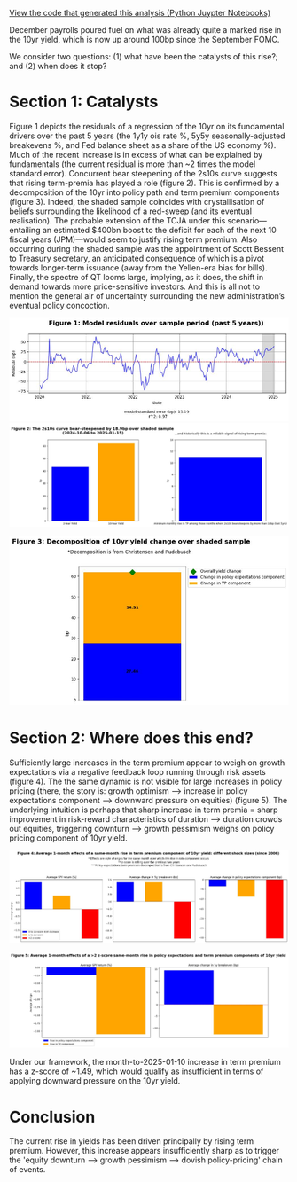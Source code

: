[View the code that generated this analysis (Python Juypter Notebooks)](https://github.com/ALILODHI-cloud/UVAmacro.github.io/blob/main/post_2/analysis.ipynb)


December payrolls poured fuel on what was already quite a marked rise in the 10yr yield, which is now up around 100bp since the September FOMC. 

We consider two questions: (1) what have been the catalysts of this rise?; and (2) when does it stop? 

# Section 1: Catalysts 

Figure 1 depicts the residuals of a regression of the 10yr on its fundamental drivers over the past 5 years (the 1y1y ois rate %, 5y5y seasonally-adjusted breakevens %, and Fed balance sheet as a share of the US economy %). Much of the recent increase is in excess of what can be explained by fundamentals (the current residual is more than ~2 times the model standard error). Concurrent bear steepening of the 2s10s curve suggests that rising term-premia has played a role (figure 2). This is confirmed by a decomposition of the 10yr into policy path and term premium components (figure 3). Indeed, the shaded sample coincides with crystallisation of beliefs surrounding the likelihood of a red-sweep (and its eventual realisation). The probable extension of the TCJA under this scenario—entailing an estimated $400bn boost to the deficit for each of the next 10 fiscal years (JPM)—would seem to justify rising term premium. Also occurring during the shaded sample was the appointment of Scott Bessent to Treasury secretary, an anticipated consequence of which is a pivot towards longer-term issuance (away from the Yellen-era bias for bills). Finally, the spectre of QT looms large, implying, as it does, the shift in demand towards more price-sensitive investors. And this is all not to mention the general air of uncertainty surrounding the new administration’s eventual policy concoction. 

![Alt_text](figures/figure_1.jpg)
![Alt_text](figures/figure_2.jpg)


![Alt_text](figures/figure_3.jpg)


# Section 2: Where does this end?

Sufficiently large increases in the term premium appear to weigh on growth expectations via a negative feedback loop running through risk assets (figure 4). The the same dynamic is not visible for large increases in policy pricing (there, the story is: growth optimism --> increase in policy expectations component --> downward pressure on equities) (figure 5). The underlying intuition is perhaps that sharp increase in term premia = sharp improvement in risk-reward characteristics of duration --> duration crowds out equities, triggering downturn --> growth pessimism weighs on policy pricing component of 10yr yield. 

![Alt_text](figures/figure_4.jpg)

![Alt_text](figures/figure_5.jpg)

Under our framework, the month-to-2025-01-10 increase in term premium has a z-score of ~1.49, which would qualify as insufficient in terms of applying downward pressure on the 10yr yield. 

# Conclusion

The current rise in yields has been driven principally by rising term premium. However, this increase appears insufficiently sharp as to  trigger the 'equity downturn --> growth pessimism --> dovish policy-pricing' chain of events.  

